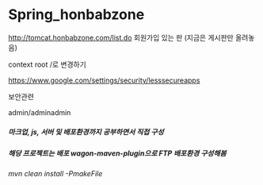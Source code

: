 # Spring_honbabzone
http://tomcat.honbabzone.com/list.do 회원가입 있는 판 (지금은 게시판만 올려놓음)

context root /로 변경하기

https://www.google.com/settings/security/lesssecureapps

보안관련

admin/adminadmin


##### 마크업, js, 서버 및 배포환경까지 공부하면서 직접 구성

##### 해당 프로젝트는 배포 wagon-maven-plugin으로 FTP 배포환경 구성해봄
###### mvn clean install -PmakeFile